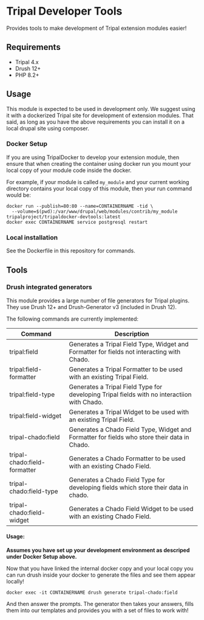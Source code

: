 # Tripal Developer Tools

Provides tools to make development of Tripal extension modules easier!

## Requirements

 - Tripal 4.x
 - Drush 12+
 - PHP 8.2+

## Usage

This module is expected to be used in development only. We suggest using it with
a dockerized Tripal site for development of extension modules. That said, as long
as you have the above requirements you can install it on a local drupal site using
composer.

### Docker Setup

If you are using TripalDocker to develop your extension module, then ensure that when creating the container using docker run you mount your local copy of your module code inside the docker.

For example, if your module is called `my_module` and your current working directory contains your local copy of this module, then your run command would be:

```
docker run --publish=80:80 --name=CONTAINERNAME -tid \
  --volume=$(pwd):/var/www/drupal/web/modules/contrib/my_module tripalproject/tripaldocker-devtools:latest
docker exec CONTAINERNAME service postgresql restart
```

### Local installation

See the Dockerfile in this repository for commands.


## Tools

### Drush integrated generators

This module provides a large number of file generators for Tripal plugins. They use Drush 12+ and Drush-Generator v3 (included in Drush 12).

The following commands are currently implemented:

| Command                      | Description |
|------------------------------|-------------|
| tripal:field                 | Generates a Tripal Field Type, Widget and Formatter for fields not interacting with Chado. |
| tripal:field-formatter       | Generates a Tripal Formatter to be used with an existing Tripal Field. |
| tripal:field-type            | Generates a Tripal Field Type for developing Tripal fields with no interactiion with Chado. |
| tripal:field-widget          | Generates a Tripal Widget to be used with an existing Tripal Field. |
| tripal-chado:field           | Generates a Chado Field Type, Widget and Formatter for fields who store their data in Chado. |
| tripal-chado:field-formatter | Generates a Chado Formatter to be used with an existing Chado Field. |
| tripal-chado:field-type      | Generates a Chado Field Type for developing fields which store their data in chado. |
| tripal-chado:field-widget    | Generates a Chado Field Widget to be used with an existing Chado Field. |

#### Usage:

**Assumes you have set up your development environment as descriped under Docker Setup above.**

Now that you have linked the internal docker copy and your local copy you can run drush inside your docker to generate the files and see them appear locally!

```
docker exec -it CONTAINERNAME drush generate tripal-chado:field
```

And then answer the prompts. The generator then takes your answers, fills them into our templates and provides you with a set of files to work with!
